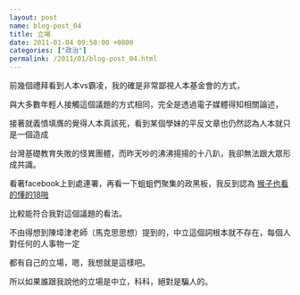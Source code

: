 ```yaml
---  
layout: post  
name: blog-post_04  
title: 立場  
date: 2011-01-04 09:50:00 +0800  
categories: ["政治"]  
permalink: /2011/01/blog-post_04.html  
---  
```

前幾個禮拜看到人本vs霸凌，我的確是非常鄙視人本基金會的方式，  
    
與大多數年輕人接觸這個議題的方式相同，完全是透過電子媒體得知相關論述，  
    
接著就義憤填膺的覺得人本真該死，看到某個學妹的平反文章也仍然認為人本就只是一個造成  
    
台灣基礎教育失敗的怪異團體，而昨天吵的沸沸揚揚的十八趴，我卻無法跟大眾形成共識。  
    
看著facebook上到處連署，再看一下蛆蛆們聚集的政黑板，我反到認為 [猴子也看的懂的18啪](http://www.ptt.cc/bbs/HatePolitics/M.1294041600.A.58D.html)  
    
比較能符合我對這個議題的看法。  
    
    
不由得想到陳墇津老師（馬克思思想）提到的，中立這個詞根本就不存在，每個人對任何的人事物一定  
    
都有自己的立場，嗯，我想就是這樣吧。  
    
    
所以如果誰跟我說他的立場是中立，科科，絕對是騙人的。
